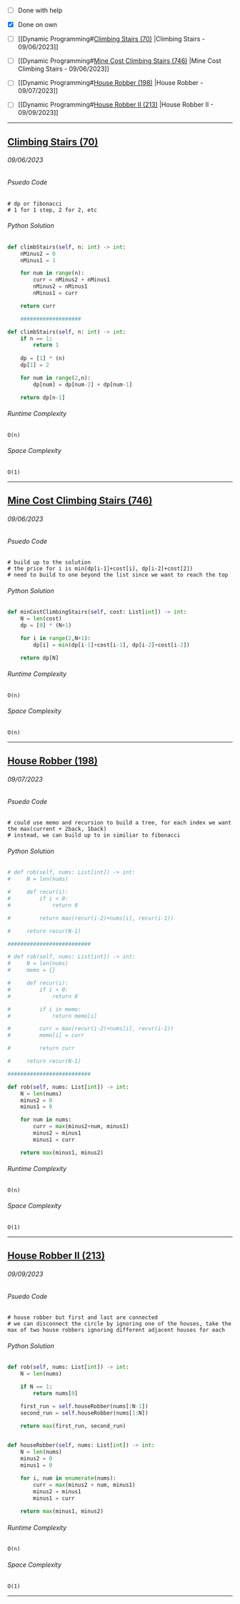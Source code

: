 - [ ] Done with help 
- [x] Done on own

- [ ] [[Dynamic Programming#[Climbing Stairs (70)](https://leetcode.com/problems/climbing-stairs/description/) |Climbing Stairs - 09/06/2023]]
- [ ] [[Dynamic Programming#[Mine Cost Climbing Stairs (746)](https://leetcode.com/problems/min-cost-climbing-stairs/description/) |Mine Cost Climbing Stairs - 09/06/2023]]
- [ ] [[Dynamic Programming#[House Robber (198)](https://leetcode.com/problems/house-robber/description/) |House Robber - 09/07/2023]]
- [ ] [[Dynamic Programming#[House Robber II (213)](https://leetcode.com/problems/house-robber-ii/) |House Robber II - 09/09/2023]]
---
## [Climbing Stairs (70)](https://leetcode.com/problems/climbing-stairs/description/)
###### *09/06/2023*

###### Psuedo Code
``` 
# dp or fibonacci
# 1 for 1 step, 2 for 2, etc
```

###### Python Solution
```python
def climbStairs(self, n: int) -> int:
	nMinus2 = 0
	nMinus1 = 1

	for num in range(n):
		curr = nMinus2 + nMinus1
		nMinus2 = nMinus1
		nMinus1 = curr

	return curr

	###################

def climbStairs(self, n: int) -> int:
	if n == 1:
		return 1
	
	dp = [1] * (n)
	dp[1] = 2

	for num in range(2,n):
		dp[num] = dp[num-2] + dp[num-1]

	return dp[n-1]
```

###### Runtime Complexity
```
O(n)
```

###### Space Complexity
```
O(1)
```


---
## [Mine Cost Climbing Stairs (746)](https://leetcode.com/problems/min-cost-climbing-stairs/description/)
###### *09/06/2023*

###### Psuedo Code
``` 
# build up to the solution
# the price for i is min(dp[i-1]+cost[i], dp[i-2]+cost[2])
# need to build to one beyond the list since we want to reach the top
```

###### Python Solution
```python
def minCostClimbingStairs(self, cost: List[int]) -> int:
	N = len(cost)
	dp = [0] * (N+1)

	for i in range(2,N+1):
		dp[i] = min(dp[i-1]+cost[i-1], dp[i-2]+cost[i-2])

	return dp[N]
```

###### Runtime Complexity
```
O(n)
```

###### Space Complexity
```
O(n)
```


---
## [House Robber (198)](https://leetcode.com/problems/house-robber/description/)
###### *09/07/2023*

###### Psuedo Code
``` 
# could use memo and recursion to build a tree, for each index we want the max(current + 2back, 1back)
# instead, we can build up to in similiar to fibonacci 
```

###### Python Solution
```python
# def rob(self, nums: List[int]) -> int:
#     N = len(nums)

#     def recur(i):
#         if i < 0:
#             return 0

#         return max(recur(i-2)+nums[i], recur(i-1))

#     return recur(N-1)

##########################

# def rob(self, nums: List[int]) -> int:
#     N = len(nums)
#     memo = {}

#     def recur(i):
#         if i < 0:
#             return 0

#         if i in memo:
#             return memo[i]

#         curr = max(recur(i-2)+nums[i], recur(i-1))
#         memo[i] = curr

#         return curr

#     return recur(N-1)

##########################

def rob(self, nums: List[int]) -> int:
	N = len(nums)
	minus2 = 0
	minus1 = 0

	for num in nums:
		curr = max(minus2+num, minus1)
		minus2 = minus1
		minus1 = curr

	return max(minus1, minus2)

```

###### Runtime Complexity
```
O(n)
```

###### Space Complexity
```
O(1)
```


---
## [House Robber II (213)](https://leetcode.com/problems/house-robber-ii/)
###### *09/09/2023*

###### Psuedo Code
``` 
# house robber but first and last are connected
# we can disconnect the circle by ignoring one of the houses, take the max of two house robbers ignoring different adjacent houses for each
```

###### Python Solution
```python
def rob(self, nums: List[int]) -> int:
	N = len(nums)

	if N == 1:
		return nums[0]

	first_run = self.houseRobber(nums[:N-1])
	second_run = self.houseRobber(nums[1:N])

	return max(first_run, second_run)
	

def houseRobber(self, nums: List[int]) -> int:
	N = len(nums)
	minus2 = 0
	minus1 = 0

	for i, num in enumerate(nums):
		curr = max(minus2 + num, minus1)
		minus2 = minus1
		minus1 = curr
	
	return max(minus1, minus2)
```

###### Runtime Complexity
```
O(n)
```

###### Space Complexity
```
O(1)
```


---